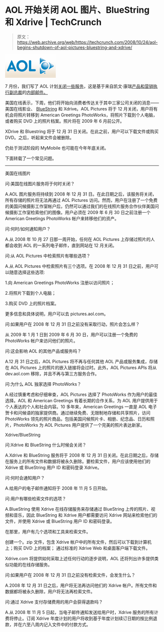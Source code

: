 # AOL 开始关闭 AOL 图片、BlueString 和 Xdrive | TechCrunch

> 原文：<https://web.archive.org/web/https://techcrunch.com/2008/10/24/aol-begins-shutdown-of-aol-pictures-bluestring-and-xdrive/>

![](img/73e1497aa382d675d6ffca1262f5796a.png)

7 月份，我们写了 AOL 计划[关闭一些服务](https://web.archive.org/web/20230306024740/https://techcrunch.com/2008/07/24/aol-to-shutter-a-slew-of-products-evp-kevin-conroys-future-uncertain/)，这是基于来自凯文·康瑞[产品和营销执行副总裁](https://web.archive.org/web/20230306024740/http://www.crunchbase.com/person/kevin-conroy)的[内部邮件。](https://web.archive.org/web/20230306024740/https://techcrunch.com/2008/07/24/full-text-of-aol-email-xdrive-aol-pictures-mymobile-and-bluestring-to-shut-down/)

美国在线表示，下周，他们将开始向消费者传达关于其中三家公司关闭的消息——美国在线影业、 [BlueString](https://web.archive.org/web/20230306024740/https://techcrunch.com/2007/09/17/aol-launches-bluestring/) 和 Xdrive。AOL Pictures 将于 12 月关闭，用户将有机会将照片转移到 American Greetings PhotoWorks，将照片下载到个人电脑，或者购买 DVD 上的照片档案。照片将在 2009 年 6 月前公开。

XDrive 和 Bluestring 将于 12 月 31 日关闭。在此之前，用户可以下载文件或购买 DVD。之后，听起来文件会被删除。

仍处于测试阶段的 MyMobile 也可能在今年年底关闭。

下面转载了一个常见问题。

* * *

美国在线图片

问:美国在线图片服务将于何时关闭？

A.AOL 图片服务将持续到 2008 年 12 月 31 日。在此日期之后，该服务将关闭，所有存储的照片将无法再通过 AOL Pictures 访问。然而，用户在注册了一个免费的美国问候摄影工作室帐户后，仍然可以通过我们的在线照片服务合作伙伴美国问候摄影工作室检索他们的图像。用户必须在 2009 年 6 月 30 日之前注册一个 American Greetings PhotoWorks 帐户来转移他们的资产。

问:何时/如何通知用户？

A.从 2008 年 10 月 27 日那一周开始，任何在 AOL Pictures 上存储过照片的人都会收到 AOL 的一系列电子邮件，直到网站在 12 月关闭。

问:从 AOL Pictures 中检索照片有哪些选项？

A.从 AOL Pictures 中检索照片有三个选项。在 2008 年 12 月 31 日之前，用户可以随意选择这些选项:

1.向 American Greetings PhotoWorks 注册以访问照片；

2.将照片下载到个人电脑；

3.购买 DVD 上的照片档案。

更多信息和具体说明，用户可以去 pictures.aol.com。

问:如果用户在 2008 年 12 月 31 日之前没有采取行动，照片会怎么样？

从 2009 年 1 月 1 日到 2009 年 6 月 30 日，用户可以注册一个免费的 PhotoWorks 帐户来访问他们的照片。

问:这会影响 AOL 的其他产品或服务吗？

A.12 月 31 日之后，AOL Pictures 将不再与任何其他 AOL 产品或服务集成，存储在 AOL Pictures 上的照片的嵌入链接将会过时。此外，AOL Pictures APIs 将从 dev.aol.com 移除，并且不再与第三方服务合作。

问:为什么 AOL 独家选择 PhotoWorks？

A.经过慎重考虑和仔细审查，AOL Pictures 选择了 PhotoWorks 作为用户的最佳选择。AOL 和 American Greetings 有着长期的合作关系，为 AOL 用户提供用于个人表达的个人和社会内容。10 多年来，American Greetings 一直是 AOL 电子贺卡和问候语的独家提供商。通过继续免费、无限制地存储和共享照片，访问 PhotoWorks 领先的照片商品，包括美国问候照片卡、相册、纪念品、日历和照片，PhotoWorks 为 AOL Pictures 用户提供了一个完美的照片表达新家。

Xdrive/BlueString

问:Xdrive 和 BlueString 什么时候会关闭？

A.Xdrive 和 BlueString 服务将于 2008 年 12 月 31 日关闭。在此日期之后，存储在服务上的所有文件和数据将被永久删除。要检索文件，用户应该使用他们的 Xdrive 或 BlueString 用户 ID 和密码登录 Xdrive。

问:何时会通知用户？

A.给用户的电子邮件通知将于 2008 年 11 月 5 日开始。

问:用户有哪些检索文件的选项？

A.BlueString 使用 Xdrive 在线存储服务来存储通过 BlueString 上传的照片、视频和音乐，因此 BlueString 和 Xdrive 用户都需要访问 Xdrive 网站来检索他们的文件，并使用 Xdrive 或 BlueString 用户 ID 和密码登录。

在那里，用户有几个选项和工具来检索文件。

创建一个。zip 文件，包含 Xdrive 帐户中的所有文件，然后可以下载到计算机上；购买 DVD 上的档案；
通过标准的 Xdrive Web 和桌面客户端下载文件。

Xdrive.com 将提供如何采取上述任何行动的逐步说明，AOL 还将列出许多提供类似功能的在线存储服务。

问:如果用户在 2008 年 12 月 31 日之前没有检索文件，会发生什么？

A.2008 年 12 月 31 日之后，用户将无法再访问他们的 Xdrive 帐户。所有文件和数据都将被永久删除，用户将无法再检索文件。

问:通过 Xdrive 支付存储费用的用户会获得退款吗？

A.从 2008 年 11 月 5 日起，当电子邮件通知发送给用户时，Xdrive 服务的所有计费将停止。订阅 Xdrive 年度计划的用户将收到基于年度计划续订日期的按比例退款，并在六至八周内记入文件中的付款方式。